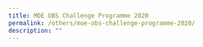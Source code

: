 ```yaml
---
title: MOE OBS Challenge Programme 2020
permalink: /others/moe-obs-challenge-programme-2020/
description: ""
---
```

